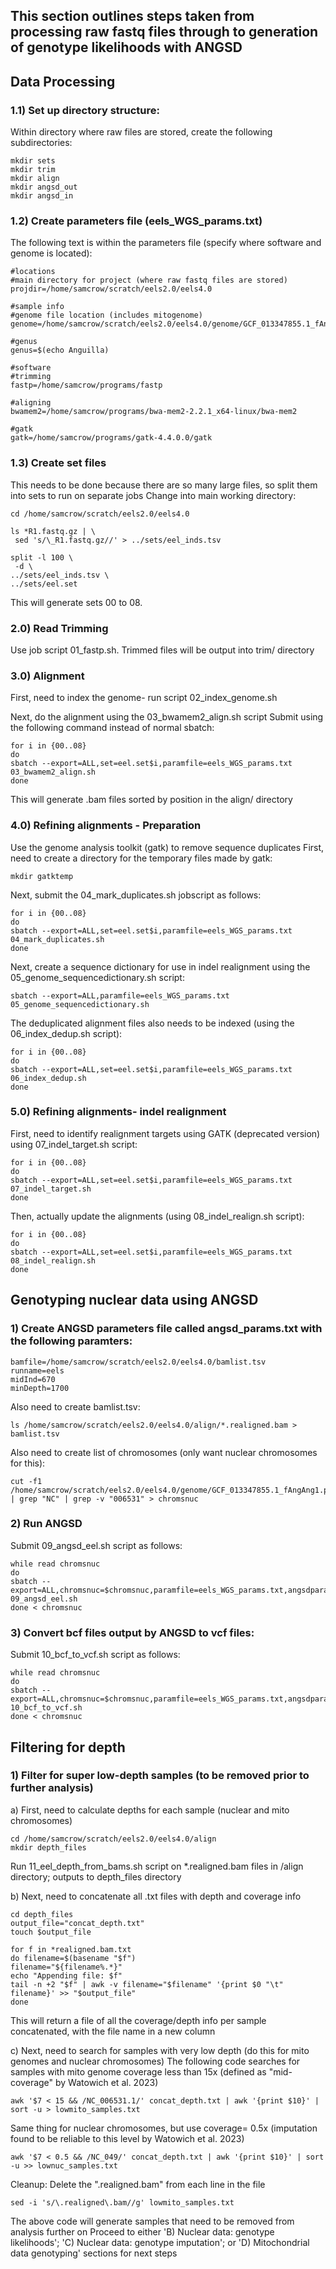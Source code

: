 ## This section outlines steps taken from processing raw fastq files through to generation of genotype likelihoods with ANGSD #####

## Data Processing
### 1.1) Set up directory structure:
Within directory where raw files are stored, create the following subdirectories:
```
mkdir sets
mkdir trim
mkdir align
mkdir angsd_out
mkdir angsd_in
```
### 1.2) Create parameters file (eels_WGS_params.txt)
The following text is within the parameters file (specify where software and genome is located):
```
#locations
#main directory for project (where raw fastq files are stored)
projdir=/home/samcrow/scratch/eels2.0/eels4.0

#sample info
#genome file location (includes mitogenome)
genome=/home/samcrow/scratch/eels2.0/eels4.0/genome/GCF_013347855.1_fAngAng1.pri_genomic.fna

#genus
genus=$(echo Anguilla)

#software
#trimming
fastp=/home/samcrow/programs/fastp

#aligning
bwamem2=/home/samcrow/programs/bwa-mem2-2.2.1_x64-linux/bwa-mem2

#gatk
gatk=/home/samcrow/programs/gatk-4.4.0.0/gatk
```
### 1.3) Create set files
This needs to be done because there are so many large files, so split them into sets to run on separate jobs
Change into main working directory:
```
cd /home/samcrow/scratch/eels2.0/eels4.0

ls *R1.fastq.gz | \
 sed 's/\_R1.fastq.gz//' > ../sets/eel_inds.tsv

split -l 100 \
 -d \
../sets/eel_inds.tsv \
../sets/eel.set
```
This will generate sets 00 to 08.

### 2.0) Read Trimming
Use job script 01_fastp.sh. Trimmed files will be output into trim/ directory

### 3.0) Alignment
First, need to index the genome- run script 02_index_genome.sh

Next, do the alignment using the 03_bwamem2_align.sh script
Submit using the following command instead of normal sbatch:
```
for i in {00..08}
do
sbatch --export=ALL,set=eel.set$i,paramfile=eels_WGS_params.txt 03_bwamem2_align.sh
done
```
This will generate .bam files sorted by position in the align/ directory

### 4.0) Refining alignments - Preparation
Use the genome analysis toolkit (gatk) to remove sequence duplicates
First, need to create a directory for the temporary files made by gatk:
```
mkdir gatktemp
```
Next, submit the 04_mark_duplicates.sh jobscript as follows:
```
for i in {00..08}
do
sbatch --export=ALL,set=eel.set$i,paramfile=eels_WGS_params.txt 04_mark_duplicates.sh
done
```
Next, create a sequence dictionary for use in indel realignment using the 05_genome_sequencedictionary.sh script:
```
sbatch --export=ALL,paramfile=eels_WGS_params.txt 05_genome_sequencedictionary.sh
```
The deduplicated alignment files also needs to be indexed (using the 06_index_dedup.sh script):
```
for i in {00..08}
do
sbatch --export=ALL,set=eel.set$i,paramfile=eels_WGS_params.txt 06_index_dedup.sh
done
```
### 5.0) Refining alignments- indel realignment
First, need to identify realignment targets using GATK (deprecated version) using 07_indel_target.sh script:
```
for i in {00..08}
do
sbatch --export=ALL,set=eel.set$i,paramfile=eels_WGS_params.txt 07_indel_target.sh
done
```
Then, actually update the alignments (using 08_indel_realign.sh script):
```
for i in {00..08}
do
sbatch --export=ALL,set=eel.set$i,paramfile=eels_WGS_params.txt 08_indel_realign.sh
done
```
## Genotyping nuclear data using ANGSD
### 1) Create ANGSD parameters file called angsd_params.txt with the following paramters:
```
bamfile=/home/samcrow/scratch/eels2.0/eels4.0/bamlist.tsv
runname=eels
midInd=670
minDepth=1700
```
Also need to create bamlist.tsv:
```
ls /home/samcrow/scratch/eels2.0/eels4.0/align/*.realigned.bam > bamlist.tsv
```
Also need to create list of chromosomes (only want nuclear chromosomes for this):
```
cut -f1 /home/samcrow/scratch/eels2.0/eels4.0/genome/GCF_013347855.1_fAngAng1.pri_genomic.fna.fai | grep "NC" | grep -v "006531" > chromsnuc
```
### 2) Run ANGSD
Submit 09_angsd_eel.sh script as follows:
```
while read chromsnuc
do
sbatch --export=ALL,chromsnuc=$chromsnuc,paramfile=eels_WGS_params.txt,angsdparam=angsd_params.txt 09_angsd_eel.sh
done < chromsnuc
```
### 3) Convert bcf files output by ANGSD to vcf files:
Submit 10_bcf_to_vcf.sh script as follows:
```
while read chromsnuc
do
sbatch --export=ALL,chromsnuc=$chromsnuc,paramfile=eels_WGS_params.txt,angsdparam=angsd_params.txt 10_bcf_to_vcf.sh
done < chromsnuc
```
## Filtering for depth
### 1) Filter for super low-depth samples (to be removed prior to further analysis)
a) First, need to calculate depths for each sample (nuclear and mito chromosomes)
```
cd /home/samcrow/scratch/eels2.0/eels4.0/align
mkdir depth_files
```
Run 11_eel_depth_from_bams.sh script on *.realigned.bam files in /align directory; outputs to depth_files directory

b) Next, need to concatenate all .txt files with depth and coverage info
```
cd depth_files
output_file="concat_depth.txt"
touch $output_file

for f in *realigned.bam.txt
do filename=$(basename "$f")
filename="${filename%.*}"
echo "Appending file: $f"
tail -n +2 "$f" | awk -v filename="$filename" '{print $0 "\t" filename}' >> "$output_file"
done
```
This will return a file of all the coverage/depth info per sample concatenated, with the file name in a new column

c) Next, need to search for samples with very low depth (do this for mito genomes and nuclear chromosomes)
The following code searches for samples with mito genome coverage less than 15x (defined as "mid-coverage" by Watowich et al. 2023)
```
awk '$7 < 15 && /NC_006531.1/' concat_depth.txt | awk '{print $10}' | sort -u > lowmito_samples.txt
```
Same thing for nuclear chromosomes, but use coverage= 0.5x (imputation found to be reliable to this level by Watowich et al. 2023)
```
awk '$7 < 0.5 && /NC_049/' concat_depth.txt | awk '{print $10}' | sort -u >> lownuc_samples.txt
```
Cleanup: Delete the ".realigned.bam" from each line in the file
```
sed -i 's/\.realigned\.bam//g' lowmito_samples.txt
```
The above code will generate samples that need to be removed from analysis further on
Proceed to either 'B) Nuclear data: genotype likelihoods'; 'C) Nuclear data: genotype imputation'; or 'D) Mitochondrial data genotyping' sections for next steps


